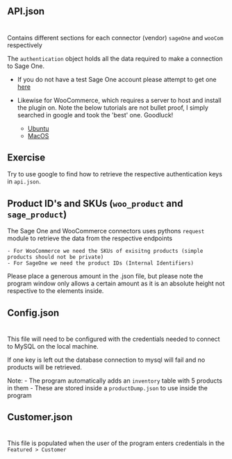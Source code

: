 API.json
-
#

Contains different sections for each connector (vendor) `sageOne` and `wooCom` respectively

The `authentication` object holds all the data required to make a connection to Sage One.

- If you do not have a test Sage One account please attempt to get one [here](https://accounting.sageone.co.za/Landing/Default.aspx)

- Likewise for WooCommerce, which requires a server to host and install the plugin on. Note the below tutorials are not bullet proof, I simply searched in google and took the 'best' one. Goodluck!
    - [Ubuntu](https://www.vultr.com/docs/how-to-install-woocommerce-on-ubuntu-20-04/)
    - [MacOS](https://skillcrush.com/blog/install-wordpress-mac/)

Exercise
-

Try to use google to find how to retrieve the respective authentication keys in `api.json`.

Product ID's and SKUs (`woo_product` and `sage_product`)
-

The Sage One and WooCommerce connectors uses pythons `request` module to retrieve the data from the respective endpoints

    - For WooCommerce we need the SKUs of exisitng products (simple products should not be private)
    - For SageOne we need the product IDs (Internal Identifiers)

Please place a generous amount in the .json file, but please note the program window only allows a certain amount as it is an absolute height not respective to the elements inside.

Config.json
-
#

This file will need to be configured with the credentials needed to connect to MySQL on the local machine.

If one key is left out the database connection to mysql will fail and no products will be retrieved.

Note:
    - The program automatically adds an `inventory` table with 5 products in them
    - These are stored inside a `productDump.json` to use inside the program

Customer.json
-
#

This file is populated when the user of the program enters credentials in the `Featured > Customer`
